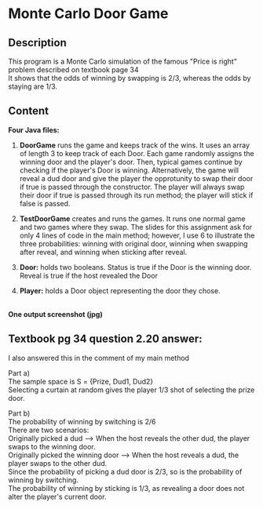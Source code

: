 # Monte Carlo Door Game

## Description
This program is a Monte Carlo simulation of the famous "Price is right" problem described on textbook page 34<br>
It shows that the odds of winning by swapping is 2/3, whereas the odds by staying are 1/3.<br>


## Content
**Four Java files:**<br>
1. **DoorGame** runs the game and keeps track of the wins. It uses an array of length 3 to keep track of each Door.
Each game randomly assigns the winning door and the player's door. Then, typical games continue by checking if the
player's Door is winning. Alternatively, the game will reveal a dud door and give the player the opprotunity to swap
their door if true is passed through the constructor. The player will always swap their door if true is passed through
its run method; the player will stick if false is passed.<br>

2. **TestDoorGame** creates and runs the games. It runs one normal game and two games where they swap.
The slides for this assignment ask for only 4 lines of code in the main method; however, I use 6 to
illustrate the three probabilities: winning with original door, winning when swapping after reveal,
and winning when sticking after reveal.<br>

3. **Door:** holds two booleans. Status is true if the Door is the winning door. Reveal is true if the host revealed the Door <br>

4. **Player:** holds a Door object representing the door they chose.<br><br>

**One output screenshot (jpg)**<br>

## Textbook pg 34 question 2.20 answer:
I also answered this in the comment of my main method

Part a)<br>
The sample space is S = {Prize, Dud1, Dud2}<br>
Selecting a curtain at random gives the player 
1/3 shot of selecting the prize door.

Part b)<br>
The probability of winning by switching is 2/6<br>
There are two scenarios: <br>
Originally picked a dud --> When the host reveals the other dud, the player swaps to the winning door.<br>
Originally picked the winning door --> When the host reveals a dud, the player swaps to the other dud.<br>
Since the probability of picking a dud door is 2/3, so is the probability of winning by switching. <br> 
The probability of winning by sticking is 1/3, as revealing a door does not alter the player's current door.
